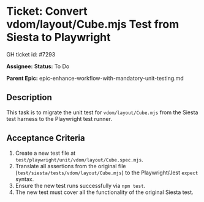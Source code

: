 # Ticket: Convert vdom/layout/Cube.mjs Test from Siesta to Playwright

GH ticket id: #7293

**Assignee:**
**Status:** To Do

**Parent Epic:** epic-enhance-workflow-with-mandatory-unit-testing.md

## Description

This task is to migrate the unit test for `vdom/layout/Cube.mjs` from the Siesta test harness to the Playwright test runner.

## Acceptance Criteria

1.  Create a new test file at `test/playwright/unit/vdom/layout/Cube.spec.mjs`.
2.  Translate all assertions from the original file (`test/siesta/tests/vdom/layout/Cube.mjs`) to the Playwright/Jest `expect` syntax.
3.  Ensure the new test runs successfully via `npm test`.
4.  The new test must cover all the functionality of the original Siesta test.
